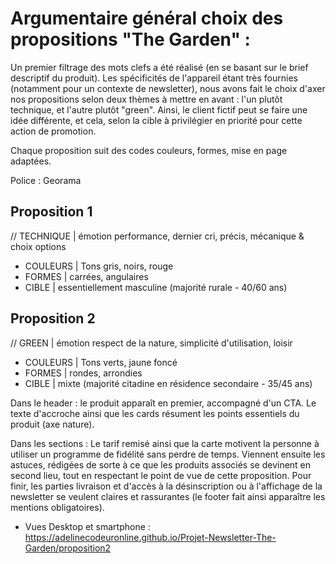 # Argumentaire général choix des propositions "The Garden" :

Un premier filtrage des mots clefs a été réalisé (en se basant sur le brief descriptif du produit). Les spécificités de l'appareil étant très fournies (notamment pour un contexte de newsletter), nous avons fait le choix d'axer nos propositions selon deux thèmes à mettre en avant : l'un  plutôt technique, et l'autre plutôt "green". Ainsi, le client fictif peut se faire une idée différente, et cela, selon la cible à privilégier en priorité pour cette action de promotion.

Chaque proposition suit des codes couleurs, formes, mise en page adaptées.

Police : Georama

## Proposition 1
// TECHNIQUE | émotion performance, dernier cri, précis, mécanique & choix options
- COULEURS | Tons gris, noirs, rouge
- FORMES | carrées, angulaires
- CIBLE | essentiellement masculine (majorité rurale - 40/60 ans)


## Proposition 2
// GREEN | émotion respect de la nature, simplicité d'utilisation, loisir
- COULEURS | Tons verts, jaune foncé
- FORMES | rondes, arrondies
- CIBLE | mixte (majorité citadine en résidence secondaire - 35/45 ans)

Dans le header : le produit apparaît en premier, accompagné d'un CTA. Le texte d'accroche ainsi que les cards résument les points essentiels du produit (axe nature).

Dans les sections : Le tarif remisé ainsi que la carte motivent la personne à utiliser un programme de fidélité sans perdre de temps.
Viennent ensuite les astuces, rédigées de sorte à ce que les produits associés se devinent en second lieu, tout en respectant le point de vue de cette proposition.
Pour finir, les parties livraison et d'accès à la désinscription ou à l'affichage de la newsletter se veulent claires et rassurantes (le footer fait ainsi apparaître les mentions obligatoires).

- Vues Desktop et smartphone : https://adelinecodeuronline.github.io/Projet-Newsletter-The-Garden/proposition2

